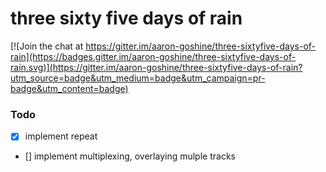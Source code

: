 # three sixty five days of rain

[![Join the chat at https://gitter.im/aaron-goshine/three-sixtyfive-days-of-rain](https://badges.gitter.im/aaron-goshine/three-sixtyfive-days-of-rain.svg)](https://gitter.im/aaron-goshine/three-sixtyfive-days-of-rain?utm_source=badge&utm_medium=badge&utm_campaign=pr-badge&utm_content=badge)

### Todo

- [x] implement repeat

- [] implement multiplexing, overlaying mulple tracks

